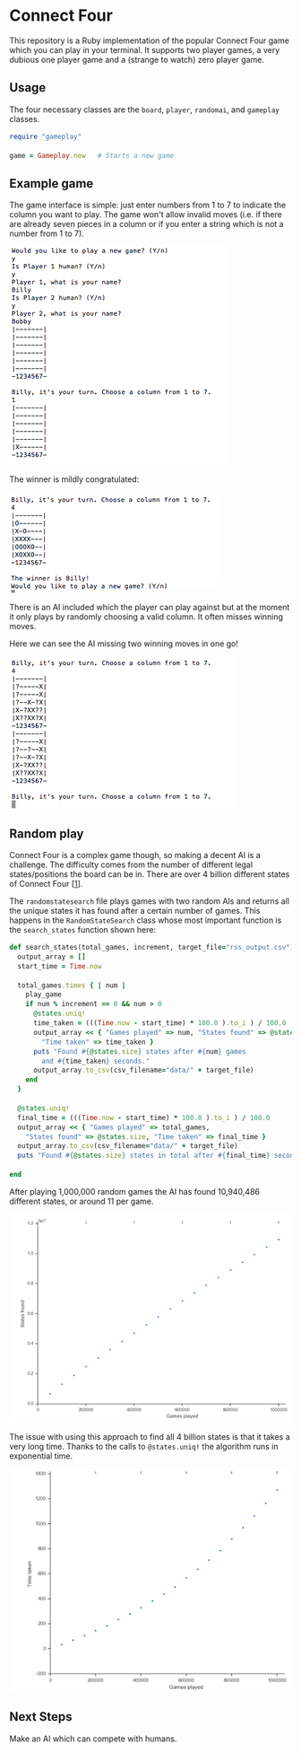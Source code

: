 # Connect Four

This repository is a Ruby implementation of the popular Connect Four game which
you can play in your terminal. It supports two player games, a very dubious one
player game and a (strange to watch) zero player game.

## Usage

The four necessary classes are the `board`, `player`, `randomai`, and `gameplay` classes.

```ruby
require "gameplay"

game = Gameplay.new   # Starts a new game
```

## Example game
The game interface is simple: just enter numbers from 1 to 7 to indicate the
column you want to play. The game won't allow invalid moves (i.e. if there are
already seven pieces in a column or if you enter a string which is not a number
from 1 to 7).

![How the game starts](images/start_of_game.png)

The winner is mildly congratulated:

![How the game ends](images/end_of_game.png)

There is an AI included which the player can play against but at the moment it
only plays by randomly choosing a valid column. It often misses winning moves.

Here we can see the AI missing two winning moves in one go!

![The AI isn't good](images/ai_missing_winners.png)

## Random play

Connect Four is a complex game though, so making a decent AI is a challenge. The difficulty comes from the number of different legal states/positions the board
can be in. There are over 4 billion different states of Connect Four [[1]].

The `randomstatesearch` file plays games with two random AIs and returns all the
unique states it has found after a certain number of games. This happens in the `RandomStateSearch` class whose most important function is the `search_states`
function shown here:

```Ruby
def search_states(total_games, increment, target_file="rss_output.csv")
  output_array = []
  start_time = Time.now

  total_games.times { | num |
    play_game
    if num % increment == 0 && num > 0
      @states.uniq!
      time_taken = (((Time.now - start_time) * 100.0 ).to_i ) / 100.0
      output_array << { "Games played" => num, "States found" => @states.size,
        "Time taken" => time_taken }
      puts "Found #{@states.size} states after #{num} games
        and #{time_taken} seconds."
      output_array.to_csv(csv_filename="data/" + target_file)
    end
  }

  @states.uniq!
  final_time = (((Time.now - start_time) * 100.0 ).to_i ) / 100.0
  output_array << { "Games played" => total_games,
    "States found" => @states.size, "Time taken" => final_time }
  output_array.to_csv(csv_filename="data/" + target_file)
  puts "Found #{@states.size} states in total after #{final_time} seconds."

end

```

After playing 1,000,000 random games the AI has found 10,940,486 different
states, or around 11 per game.

![Random play](images/games_played_vs_states_found.png)

The issue with using this approach to find all 4 billion states is that it takes
a very long time. Thanks to the calls to ` @states.uniq! ` the algorithm runs in exponential time.

![Random play](images/games_played_vs_time_taken.png)

## Next Steps

Make an AI which can compete with humans.


[1]: https://oeis.org/A212693
